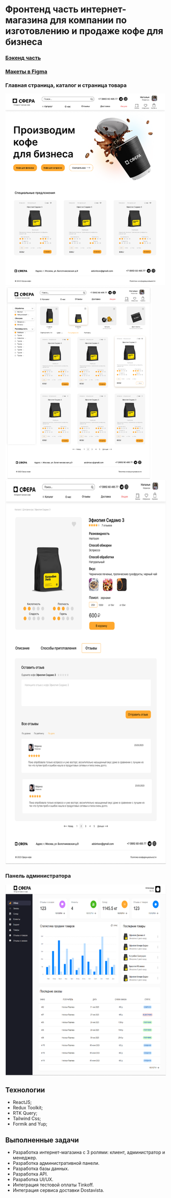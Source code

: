 # Фронтенд часть интернет-магазина для компании по изготовлению и продаже кофе для бизнеса

### [Бэкенд часть](https://github.com/NPavlovaaa/sphera_backend)  
### [Макеты в Figma](https://www.figma.com/file/n85vhpwbaihjJuZnDTON6W/Untitled?type=design&node-id=0%3A1&mode=design&t=YtG4eKwyjQl2OctR-1)  

### Главная страница, каталог и страница товара
<div class="flex">
  <img src="public/image.png" width="500" height="600">
  <img src="public/catalog.png" width="460" height="605">
</div>

<img src="public/product.png" width="650" height="1205">

### Панель администратора
<img src="public/admin.png" width="650" height="600">

## Технологии
- ReactJS;
- Redux Toolkit;
- RTK Query;
- Tailwind Css;
- Formik and Yup;

## Выполненные задачи

- Разработка интернет-магазина с 3 ролями: клиент, администратор и менеджер.
- Разработка административной панели.
- Разработка базы данных.
- Разработка API.
- Разработка UI/UX.
- Интеграция тестовой оплаты Tinkoff.
- Интеграция сервиса доставки Dostavista.



